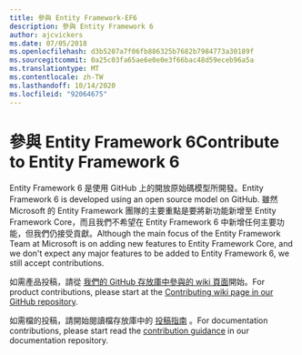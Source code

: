 ```yaml
---
title: 參與 Entity Framework-EF6
description: 參與 Entity Framework 6
author: ajcvickers
ms.date: 07/05/2018
ms.openlocfilehash: d3b5207a7f06fb886325b7682b7984773a30189f
ms.sourcegitcommit: 0a25c03fa65ae6e0e0e3f66bac48d59eceb96a5a
ms.translationtype: MT
ms.contentlocale: zh-TW
ms.lasthandoff: 10/14/2020
ms.locfileid: "92064675"
---
```

# <a name="contribute-to-entity-framework-6"></a><span data-ttu-id="a0ede-103">參與 Entity Framework 6</span><span class="sxs-lookup"><span data-stu-id="a0ede-103">Contribute to Entity Framework 6</span></span>
<span data-ttu-id="a0ede-104">Entity Framework 6 是使用 GitHub 上的開放原始碼模型所開發。</span><span class="sxs-lookup"><span data-stu-id="a0ede-104">Entity Framework 6 is developed using an open source model on GitHub.</span></span> <span data-ttu-id="a0ede-105">雖然 Microsoft 的 Entity Framework 團隊的主要重點是要將新功能新增至 Entity Framework Core，而且我們不希望在 Entity Framework 6 中新增任何主要功能，但我們仍接受貢獻。</span><span class="sxs-lookup"><span data-stu-id="a0ede-105">Although the main focus of the Entity Framework Team at Microsoft is on adding new features to Entity Framework Core, and we don't expect any major features to be added to Entity Framework 6, we still accept contributions.</span></span>

<span data-ttu-id="a0ede-106">如需產品投稿，請從 [我們的 GitHub 存放庫中參與的 wiki 頁面](https://github.com/aspnet/EntityFramework6/wiki/Contributing)開始。</span><span class="sxs-lookup"><span data-stu-id="a0ede-106">For product contributions, please start at the [Contributing wiki page in our GitHub repository](https://github.com/aspnet/EntityFramework6/wiki/Contributing).</span></span>

<span data-ttu-id="a0ede-107">如需檔的投稿，請開始閱讀檔存放庫中的 [投稿指南](https://github.com/dotnet/EntityFramework.Docs/blob/master/CONTRIBUTING.md) 。</span><span class="sxs-lookup"><span data-stu-id="a0ede-107">For documentation contributions, please start read the [contribution guidance](https://github.com/dotnet/EntityFramework.Docs/blob/master/CONTRIBUTING.md) in our documentation repository.</span></span>
